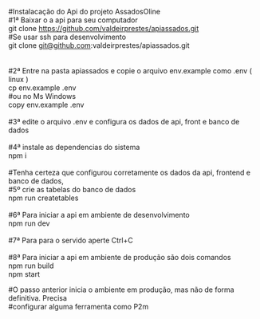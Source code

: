 #Instalacação do Api do projeto AssadosOline<br>
#1ª Baixar o a api para seu computador <br>
git clone https://github.com/valdeirprestes/apiassados.git<br>
#Se usar ssh para desenvolvimento<br>
git clone git@github.com:valdeirprestes/apiassados.git<br>
<br>
<br>
#2ª Entre na pasta apiassados e copie o arquivo env.example como .env ( linux )<br>
cp env.example .env<br>
#ou no Ms Windows<br>
copy env.example .env<br>
<br>
#3ª edite o arquivo .env e configura os dados de api, front e banco de dados<br>
<br>
#4ª instale as dependencias do sistema<br>
npm i<br>
<br>
#Tenha certeza que configurou corretamente os dados da api, frontend e banco de dados,<br>
#5º crie as tabelas do banco de dados<br>
npm run createtables<br>
<br>
#6ª Para iniciar a api em ambiente de desenvolvimento<br>
npm run dev<br>
<br>
#7ª Para para o servido aperte Ctrl+C<br>
<br>
#8ª Para iniciar a api em ambiente de produção são dois comandos<br>
npm run build<br>
npm start<br>

#O passo anterior inicia o ambiente em produção, mas não de forma definitiva. Precisa<br>
#configurar alguma ferramenta como P2m<br>

 
